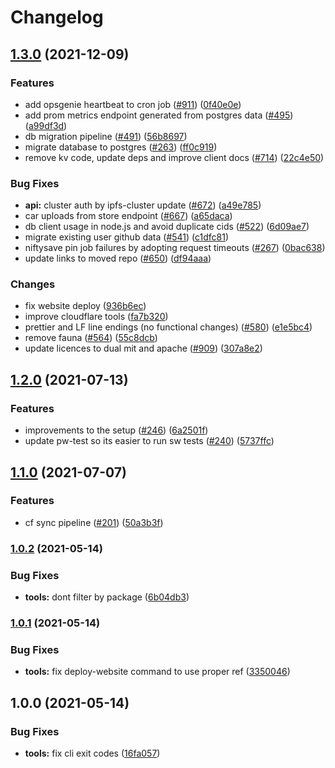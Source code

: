 # Changelog

## [1.3.0](https://www.github.com/nftstorage/nft.storage/compare/tools-v1.2.0...tools-v1.3.0) (2021-12-09)


### Features

* add opsgenie heartbeat to cron job ([#911](https://www.github.com/nftstorage/nft.storage/issues/911)) ([0f40e0e](https://www.github.com/nftstorage/nft.storage/commit/0f40e0edfbbc01406e9aa4952b18af8f420872a1))
* add prom metrics endpoint generated from postgres data ([#495](https://www.github.com/nftstorage/nft.storage/issues/495)) ([a99df3d](https://www.github.com/nftstorage/nft.storage/commit/a99df3ddc4f7f056a83758548992ed98e474b59a))
* db migration pipeline ([#491](https://www.github.com/nftstorage/nft.storage/issues/491)) ([56b8697](https://www.github.com/nftstorage/nft.storage/commit/56b8697c65b9f86d1bc76b4e7c3001cffd36b87e))
* migrate database to postgres  ([#263](https://www.github.com/nftstorage/nft.storage/issues/263)) ([ff0c919](https://www.github.com/nftstorage/nft.storage/commit/ff0c919ad63f8452357ff5f23b3f1ecd24880c86))
* remove kv code, update deps and improve client docs ([#714](https://www.github.com/nftstorage/nft.storage/issues/714)) ([22c4e50](https://www.github.com/nftstorage/nft.storage/commit/22c4e507c527d20d9a0587bee0380ea3471f45fe))


### Bug Fixes

* **api:** cluster auth by ipfs-cluster update ([#672](https://www.github.com/nftstorage/nft.storage/issues/672)) ([a49e785](https://www.github.com/nftstorage/nft.storage/commit/a49e7856a27a2b554e8056ccc578d79e42874083))
* car uploads from store endpoint ([#667](https://www.github.com/nftstorage/nft.storage/issues/667)) ([a65daca](https://www.github.com/nftstorage/nft.storage/commit/a65dacad083a9c68a3ba1b240277948251041164))
* db client usage in node.js and avoid duplicate cids ([#522](https://www.github.com/nftstorage/nft.storage/issues/522)) ([6d09ae7](https://www.github.com/nftstorage/nft.storage/commit/6d09ae73aa1c79ff1d03272a803f0cde9ad1a0de))
* migrate existing user github data ([#541](https://www.github.com/nftstorage/nft.storage/issues/541)) ([c1dfc81](https://www.github.com/nftstorage/nft.storage/commit/c1dfc8133f7c18d7d8f307e7d71561ad3d598c6a))
* niftysave pin job failures by adopting request timeouts ([#267](https://www.github.com/nftstorage/nft.storage/issues/267)) ([0bac638](https://www.github.com/nftstorage/nft.storage/commit/0bac6385ef0417a7a3453172bf3a3ed9e664f9e6))
* update links to moved repo ([#650](https://www.github.com/nftstorage/nft.storage/issues/650)) ([df94aaa](https://www.github.com/nftstorage/nft.storage/commit/df94aaa8f1ec1a2e7d60a258a90758b2df630c9a))


### Changes

* fix website deploy ([936b6ec](https://www.github.com/nftstorage/nft.storage/commit/936b6ece8755c11c2e417e505714bd4c956b3013))
* improve cloudflare tools ([fa7b320](https://www.github.com/nftstorage/nft.storage/commit/fa7b32014fc6602151656c021effb33243acb003))
* prettier and LF line endings (no functional changes) ([#580](https://www.github.com/nftstorage/nft.storage/issues/580)) ([e1e5bc4](https://www.github.com/nftstorage/nft.storage/commit/e1e5bc47e5ae112a0775a25b275691a818665f37))
* remove fauna ([#564](https://www.github.com/nftstorage/nft.storage/issues/564)) ([55c8dcb](https://www.github.com/nftstorage/nft.storage/commit/55c8dcbe925582a6a8e05d1feb80f903c20250ec))
* update licences to dual mit and apache ([#909](https://www.github.com/nftstorage/nft.storage/issues/909)) ([307a8e2](https://www.github.com/nftstorage/nft.storage/commit/307a8e20526bef0f3ac516eb60fcd4fd82a0d65e))

## [1.2.0](https://www.github.com/nftstorage/nft.storage/compare/tools-v1.1.0...tools-v1.2.0) (2021-07-13)


### Features

* improvements to the setup ([#246](https://www.github.com/nftstorage/nft.storage/issues/246)) ([6a2501f](https://www.github.com/nftstorage/nft.storage/commit/6a2501f5c340af87c1571886961920280afec249))
* update pw-test so its easier to run sw tests ([#240](https://www.github.com/nftstorage/nft.storage/issues/240)) ([5737ffc](https://www.github.com/nftstorage/nft.storage/commit/5737ffcb0323e20b31fdabdd305da075b92a9047))

## [1.1.0](https://www.github.com/nftstorage/nft.storage/compare/tools-v1.0.2...tools-v1.1.0) (2021-07-07)


### Features

* cf sync pipeline ([#201](https://www.github.com/nftstorage/nft.storage/issues/201)) ([50a3b3f](https://www.github.com/nftstorage/nft.storage/commit/50a3b3f09ddb93cf10d4fb0cd3ccbd202156889a))

### [1.0.2](https://www.github.com/nftstorage/nft.storage/compare/tools-v1.0.1...tools-v1.0.2) (2021-05-14)


### Bug Fixes

* **tools:** dont filter by package ([6b04db3](https://www.github.com/nftstorage/nft.storage/commit/6b04db36f00e9ac18b2d479fa4db36032e087157))

### [1.0.1](https://www.github.com/nftstorage/nft.storage/compare/tools-v1.0.0...tools-v1.0.1) (2021-05-14)


### Bug Fixes

* **tools:** fix deploy-website command to use proper ref ([3350046](https://www.github.com/nftstorage/nft.storage/commit/3350046f7d302ba8e8967a4b2e6923cd508634bd))

## 1.0.0 (2021-05-14)


### Bug Fixes

* **tools:** fix cli exit codes ([16fa057](https://www.github.com/nftstorage/nft.storage/commit/16fa0574c8bd35553c6254b06ffdfd457f3b5474))
